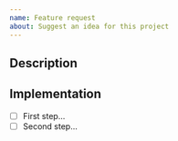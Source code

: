 ```yaml
---
name: Feature request
about: Suggest an idea for this project
---
```


<!-- Please, add Pypa as project, otherwise the issue might not be taken into consideration. -->
<!-- You can also specify an assignee, if you know who should be in charge of the issue. -->
<!-- To help us with issues triage, you can also use the relevant labels. This includes especially: -->
<!-- A priority label: from p0 to p4; -->
<!-- A category label: feature, enhance, fix, doc; -->
<!-- The relevant package(s) label(s): pypa-api, pypa-front, pyckaxe, pylone, pyoner, pyramid, pyrana. -->

## Description
<!-- Describe the feature and what it solves. -->

## Implementation
<!-- Describe in more details the implementation steps (e.g. the functions to add, the tests, etc.). -->
<!-- Replace the [ ] with [x] to check the box when needed. -->
- [ ] First step...
- [ ] Second step...
